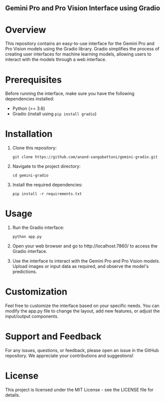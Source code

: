 ## Gemini Pro and Pro Vision Interface using Gradio

# Overview

This repository contains an easy-to-use interface for the Gemini Pro and Pro Vision models using the Gradio library. Gradio simplifies the process of creating user interfaces for machine learning models, allowing users to interact with the models through a web interface.

# Prerequisites
Before running the interface, make sure you have the following dependencies installed:

- Python (>= 3.6)
- Gradio (install using `pip install gradio`)

# Installation
1. Clone this repository:

    `git clone https://github.com/anand-sangabattuni/gemini-gradio.git`

2. Navigate to the project directory:

    `cd gemini-gradio`

3. Install the required dependencies:

    `pip install -r requirements.txt`

# Usage
1. Run the Gradio interface:

    `python app.py`

2. Open your web browser and go to http://localhost:7860/ to access the Gradio interface.

3. Use the interface to interact with the Gemini Pro and Pro Vision models. Upload images or input data as required, and observe the model's predictions.

# Customization
Feel free to customize the interface based on your specific needs. You can modify the app.py file to change the layout, add new features, or adjust the input/output components.

# Support and Feedback
For any issues, questions, or feedback, please open an issue in the GitHub repository. We appreciate your contributions and suggestions!

# License
This project is licensed under the MIT License - see the LICENSE file for details.


